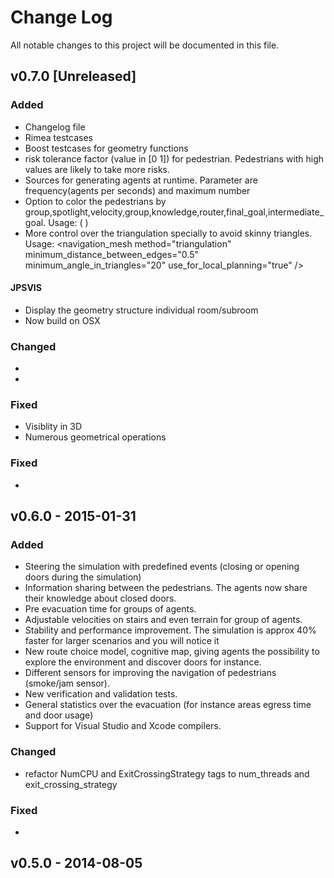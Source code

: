# Change Log
All notable changes to this project will be documented in this file.


## v0.7.0 [Unreleased]
### Added
- Changelog file
- Rimea testcases
- Boost testcases for geometry functions
- risk tolerance factor (value in [0 1]) for pedestrian. Pedestrians with high values are likely to take more risks.
- Sources for generating agents at runtime. Parameter are frequency(agents per seconds) and maximum number
- Option to color the pedestrians by group,spotlight,velocity,group,knowledge,router,final_goal,intermediate_goal. Usage: ( <trajectories format="xml-plain" fps="8" color_mode="group"> )
- More control over the triangulation specially to avoid skinny triangles. Usage: <navigation_mesh method="triangulation" minimum_distance_between_edges="0.5" minimum_angle_in_triangles="20" use_for_local_planning="true" />

#### JPSVIS
- Display the geometry structure individual room/subroom
- Now build on OSX 

### Changed
-  
-  

### Fixed
- Visiblity in 3D
- Numerous geometrical operations

### Fixed
- 

## v0.6.0 - 2015-01-31
### Added
- Steering the simulation with predefined events (closing or opening doors during the simulation)
- Information sharing between the pedestrians. The agents now share their knowledge about closed doors.
- Pre evacuation time for groups of agents.
- Adjustable velocities on stairs and even terrain for group of agents.
- Stability and performance improvement. The simulation is approx 40% faster for larger scenarios and you will notice it
- New route choice model, cognitive map, giving agents the possibility to explore the environment and discover doors for instance.
- Different sensors for improving the navigation of pedestrians (smoke/jam sensor).
- New verification and validation tests.
- General statistics over the evacuation (for instance areas egress time and door usage)
- Support for Visual Studio and Xcode compilers.


### Changed
- refactor NumCPU and ExitCrossingStrategy tags to num_threads and exit_crossing_strategy

### Fixed
-

## v0.5.0 - 2014-08-05